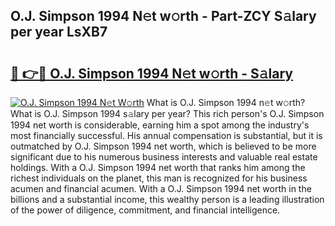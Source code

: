 ## O.J. Simpson 1994 N𝚎t w𝚘rth - Part-ZCY S𝚊lary per year LsXB7

# <h2><a href="http://gc597xf.nevu.top/?p=O.J.+Simpson+1994">🔗 👉🔴 O.J. Simpson 1994 N𝚎t w𝚘rth - S𝚊lary</a></h2>

[![O.J. Simpson 1994 N𝚎t W𝚘rth](https://i.imgur.com/Oavwk0R.jpeg)](http://gc597xf.nevu.top/?p=O.J.+Simpson+1994)
What is O.J. Simpson 1994 n𝚎t w𝚘rth? What is O.J. Simpson 1994 s𝚊lary per year?
This rich person's O.J. Simpson 1994 net worth is considerable, earning him a spot among the industry's most financially successful. His annual compensation is substantial, but it is outmatched by O.J. Simpson 1994 net worth, which is believed to be more significant due to his numerous business interests and valuable real estate holdings. With a O.J. Simpson 1994 net worth that ranks him among the richest individuals on the planet, this man is recognized for his business acumen and financial acumen. With a O.J. Simpson 1994 net worth in the billions and a substantial income, this wealthy person is a leading illustration of the power of diligence, commitment, and financial intelligence.
